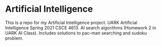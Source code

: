 # Artificial Intelligence
This is a repo for my Artificial Intelligence project. UARK Artificial Intelligence Spring 2021 CSCE 4613. AI search algorithms (Homework 2 in UARK AI Class). Includes solutions to pac-man searching and sudoku problem.
